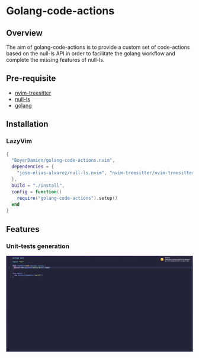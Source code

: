# Golang-code-actions

## Overview

The aim of golang-code-actions is to provide a custom set of code-actions based on the null-ls API
in order to facilitate the golang workflow and complete the missing features of null-ls.

## Pre-requisite

- [nvim-treesitter][nvim-treesitter]
- [null-ls][null-ls]
- [golang][golang-website]

## Installation

### LazyVim

```lua
{
  "BoyerDamien/golang-code-actions.nvim",
  dependencies = {
    "jose-elias-alvarez/null-ls.nvim", "nvim-treesitter/nvim-treesitter"
  },
  build = "./install",
  config = function()
    require("golang-code-actions").setup()
  end
}
```

## Features

### Unit-tests generation

![gen-all-tests](./img/gen-all-tests.gif)

[nvim-treesitter]: https://github.com/nvim-treesitter/nvim-treesitter
[null-ls]: https://github.com/jose-elias-alvarez/null-ls.nvim
[golang-website]: https://go.dev
